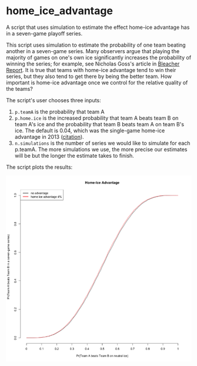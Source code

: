 home_ice_advantage
==================

A script that uses simulation to estimate the effect home-ice advantage has in a seven-game playoff series.

This script uses simulation to estimate the probability of one team beating another in a seven-game series.  Many observers argue that playing the majority of games on one's own ice significantly increases the probability of winning the series; for example, see Nicholas Goss's article in [Bleacher Report](http://bleacherreport.com/articles/1630882-how-much-does-home-ice-matter-in-the-stanley-cup-playoffs).  It is true that teams with home-ice advantage tend to win their series, but they also tend to get there by being the better team.  How important is home-ice advantage once we control for the relative quality of the teams?

The script's user chooses three inputs: 
 1.  `p.teamA` is the probability that team A
 2.  `p.home.ice` is the increased probability that team A beats team B on team A's ice and the probability that team B beats team A on team B's ice.  The default is 0.04, which was the single-game home-ice advantage in 2013 ([citation](http://www.sportingcharts.com/nhl/stats/team-home-and-away-winning-percentages/2013/)).
 3.  `n.simulations` is the number of series we would like to simulate for each p.teamA.  The more simulations we use, the more precise our estimates will be but the longer the estimate takes to finish.

The script plots the results:

![Home-ice advantage](https://raw.githubusercontent.com/jtwalsh0/home_ice_advantage/master/home-ice%20advantage.png)
